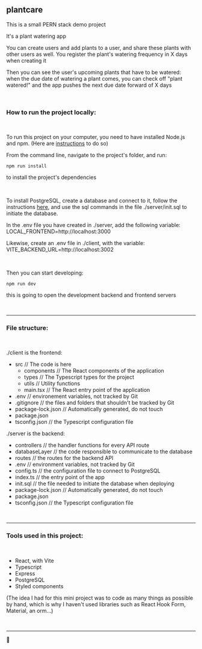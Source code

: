 ## plantcare

This is a small PERN stack demo project

It's a plant watering app

You can create users and add plants to a user, and share these plants with other users as well. You register the plant's watering frequency in X days when creating it

Then you can see the user's upcoming plants that have to be watered: when the due date of watering a plant comes, you can check off "plant watered!" and the app pushes the next due date forward of X days


<br>

### How to run the project locally:

<br>

To run this project on your computer, you need to have installed Node.js and npm.
(Here are [instructions](https://docs.npmjs.com/downloading-and-installing-node-js-and-npm) to do so)

From the command line, navigate to the project's folder, and run:

```
npm run install
```
to install the project's dependencies

<br>

To install PostgreSQL, create a database and connect to it, follow the instructions [here](https://www.taniarascia.com/node-express-postgresql-heroku/), and use the sql commands in the file ./server/init.sql to initiate the database.

In the .env file you have created in ./server, add the following variable:
LOCAL_FRONTEND=http://localhost:3000

Likewise, create an .env file in ./client, with the variable:
VITE_BACKEND_URL=http://localhost:3002

<br>

Then you can start developing:

```
npm run dev
```

this is going to open the development backend and frontend servers

<br>



---

### File structure:

<br>

./client is the frontend:

- src // The code is here
	- components // The React components of the application
	- types // The Typescript types for the project
	- utils // Utility functions
	- main.tsx // The React entry point of the application
- .env // environement variables, not tracked by Git
- .gitignore // the files and folders that shouldn't be tracked by Git
- package-lock.json // Automatically generated, do not touch
- package.json
- tsconfig.json // the Typescript configuration file

./server is the backend:

- controllers // the handler functions for every API route
- databaseLayer // the code responsible to communicate to the database
- routes // the routes for the backend API
- .env // environment variables, not tracked by Git
- config.ts // the configuration file to connect to PostgreSQL
- index.ts // the entry point of the app
- init.sql // the file needed to initiate the database when deploying
- package-lock.json // Automatically generated, do not touch
- package.json
- tsconfig.json // the Typescript configuration file

<br>

---

### Tools used in this project:

<br>

- React, with Vite
- Typescript
- Express
- PostgreSQL
- Styled components

(The idea I had for this mini project was to code as many things as possible by hand, which is why I haven't used libraries such as React Hook Form, Material, an orm...)

<br>

---

🌱

